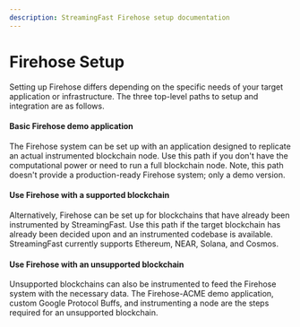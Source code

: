 ```yaml
---
description: StreamingFast Firehose setup documentation
---
```


# Firehose Setup

Setting up Firehose differs depending on the specific needs of your target application or infrastructure. The three top-level paths to setup and integration are as follows.

#### Basic Firehose demo application

The Firehose system can be set up with an application designed to replicate an actual instrumented blockchain node. Use this path if you don't have the computational power or need to run a full blockchain node. Note, this path doesn't provide a production-ready Firehose system; only a demo version.

#### Use Firehose with a supported blockchain

Alternatively, Firehose can be set up for blockchains that have already been instrumented by StreamingFast. Use this path if the target blockchain has already been decided upon and an instrumented codebase is available. StreamingFast currently supports Ethereum, NEAR, Solana, and Cosmos.

#### Use Firehose with an unsupported blockchain

Unsupported blockchains can also be instrumented to feed the Firehose system with the necessary data. The Firehose-ACME demo application, custom Google Protocol Buffs, and instrumenting a node are the steps required for an unsupported blockchain.

